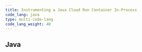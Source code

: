 ```yaml
---
title: Instrumenting a Java Cloud Run Container In-Process
code_lang: java
type: multi-code-lang
code_lang_weight: 40
---
```


## Java
